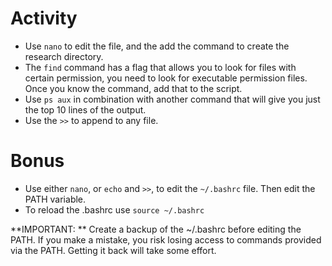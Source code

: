 # Activity 

- Use `nano` to edit the file, and the add the command to create the research directory.
- The `find` command has a flag that allows you to look for files with certain permission, you need to look for executable permission files. Once you know the command, add that to the script. 
- Use `ps aux` in combination with another command that will give you just the top 10 lines of the output. 
- Use the `>>` to append to any file. 


# Bonus

- Use either `nano`,  or `echo` and `>>`, to edit the `~/.bashrc`  file. Then edit the PATH variable. 
- To reload the .bashrc use `source ~/.bashrc`

**IMPORTANT: ** Create a  backup of the ~/.bashrc before editing the PATH. If you make a mistake, you risk losing access to commands provided via the PATH. Getting it back will take some effort. 